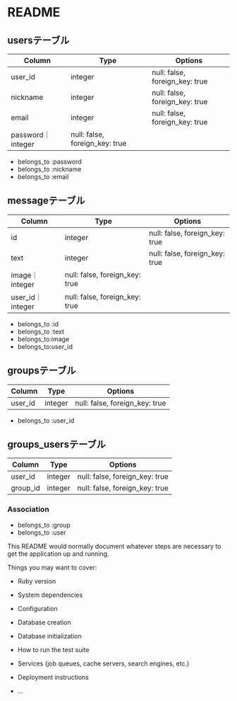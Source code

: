 # README

## usersテーブル
|Column|Type|Options|
|------|----|-------|
|user_id|integer|null: false, foreign_key: true|
|nickname|integer|null: false, foreign_key: true|
|email|integer|null: false, foreign_key: true|
|password｜integer|null: false, foreign_key: true|

- belongs_to :password
- belongs_to :nickname
- belongs_to :email

## messageテーブル
|Column|Type|Options|
|------|----|-------|
|id|integer|null: false, foreign_key: true|
|text|integer|null: false, foreign_key: true|
|image｜integer|null: false, foreign_key: true|
|user_id｜integer|null: false, foreign_key: true|

- belongs_to :id
- belongs_to :text
- belongs_to:image
- belongs_to:user_id

## groupsテーブル
|Column|Type|Options|
|------|----|-------|
|user_id|integer|null: false, foreign_key: true|

- belongs_to :user_id

## groups_usersテーブル
|Column|Type|Options|
|------|----|-------|
|user_id|integer|null: false, foreign_key: true|
|group_id|integer|null: false, foreign_key: true|


### Association
- belongs_to :group
- belongs_to :user




This README would normally document whatever steps are necessary to get the
application up and running.

Things you may want to cover:

* Ruby version

* System dependencies

* Configuration

* Database creation

* Database initialization

* How to run the test suite

* Services (job queues, cache servers, search engines, etc.)

* Deployment instructions

* ...
